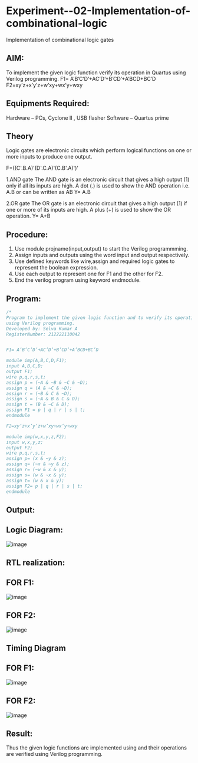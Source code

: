 # Experiment--02-Implementation-of-combinational-logic
Implementation of combinational logic gates
 
## AIM:
To implement the given logic function verify its operation in Quartus using Verilog programming.
 F1= A’B’C’D’+AC’D’+B’CD’+A’BCD+BC’D
F2=xy’z+x’y’z+w’xy+wx’y+wxy
 
 
 
## Equipments Required:
Hardware – PCs, Cyclone II , USB flasher
Software – Quartus prime


## Theory
 Logic gates are electronic circuits which perform logical functions on one or more inputs to produce one output.

F=((C'.B.A)'(D'.C.A)'(C.B'.A)')'

1.AND gate The AND gate is an electronic circuit that gives a high output (1) only if all its inputs are high. A dot (.) is used to show the AND operation i.e. A.B or can be written as AB Y= A.B

2.OR gate The OR gate is an electronic circuit that gives a high output (1) if one or more of its inputs are high. A plus (+) is used to show the OR operation. Y= A+B

## Procedure:
1. Use module projname(input,output) to start the Verilog programmming.
2. Assign inputs and outputs using the word input and output respectively.
3. Use defined keywords like wire,assign and required logic gates to represent the boolean expression.
4. Use each output to represent one for F1 and the other for F2.
5. End the verilog program using keyword endmodule.

## Program:
```c
/*
Program to implement the given logic function and to verify its operations in quartus
using Verilog programming.
Developed by: Selva Kumar A
RegisterNumber: 212222110042


F1= A’B’C’D’+AC’D’+B’CD’+A’BCD+BC’D

module imp(A,B,C,D,F1);
input A,B,C,D;
output F1;
wire p,q,r,s,t;
assign p = (~A & ~B & ~C & ~D);
assign q = (A & ~C & ~D);
assign r = (~B & C & ~D);
assign s = (~A & B & C & D);
assign t = (B & ~C & D);
assign F1 = p | q | r | s | t;
endmodule

F2=xy’z+x’y’z+w’xy+wx’y+wxy

module imp(w,x,y,z,F2);
input w,x,y,z;
output F2;
wire p,q,r,s,t;
assign p= (x & ~y & z);
assign q= (~x & ~y & z);
assign r= (~w & x & y);
assign s= (w & ~x & y);
assign t= (w & x & y);
assign F2= p | q | r | s | t;
endmodule
```

## Output:
## Logic Diagram:
![image](https://user-images.githubusercontent.com/120643262/234795929-d143f08b-0a71-4fd1-9a09-14f9f4340fb6.png)

## RTL realization:

## FOR F1:
![image](https://github.com/Selvakumar525/Experiment--02-Implementation-of-combinational-logic-/assets/120643262/dd76dbc1-5849-4742-b351-b66e05623b34)
## FOR F2:
![image](https://github.com/Selvakumar525/Experiment--02-Implementation-of-combinational-logic-/assets/120643262/61ab16f2-afb4-4286-98cb-539b032f4e20)
## Timing Diagram
## FOR F1:
![image](https://github.com/Selvakumar525/Experiment--02-Implementation-of-combinational-logic-/assets/120643262/595933f0-8655-44be-9469-3c602f74cdc1)
## FOR F2:
![image](https://github.com/Selvakumar525/Experiment--02-Implementation-of-combinational-logic-/assets/120643262/7524fd25-f43f-4da9-b4a8-326bb2db80f0)
## Result:
Thus the given logic functions are implemented using  and their operations are verified using Verilog programming.
